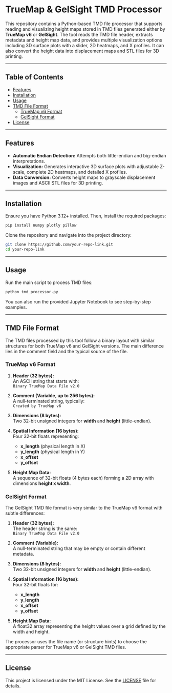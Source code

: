 # TrueMap & GelSight TMD Processor

This repository contains a Python-based TMD file processor that supports reading and visualizing height maps stored in TMD files generated either by **TrueMap v6** or **GelSight**. The tool reads the TMD file header, extracts metadata and height map data, and provides multiple visualization options including 3D surface plots with a slider, 2D heatmaps, and X profiles. It can also convert the height data into displacement maps and STL files for 3D printing.

---

## Table of Contents

- [Features](#features)
- [Installation](#installation)
- [Usage](#usage)
- [TMD File Format](#tmd-file-format)
  - [TrueMap v6 Format](#truemap-v6-format)
  - [GelSight Format](#gelsight-format)
- [License](#license)

---

## Features

- **Automatic Endian Detection:** Attempts both little-endian and big-endian interpretations.
- **Visualization:** Generates interactive 3D surface plots with adjustable Z-scale, complete 2D heatmaps, and detailed X profiles.
- **Data Conversion:** Converts height maps to grayscale displacement images and ASCII STL files for 3D printing.

---

## Installation

Ensure you have Python 3.12+ installed. Then, install the required packages:

```bash
pip install numpy plotly pillow
```

Clone the repository and navigate into the project directory:

```bash
git clone https://github.com/your-repo-link.git
cd your-repo-link
```

---

## Usage

Run the main script to process TMD files:

```bash
python tmd_processor.py
```

You can also run the provided Jupyter Notebook to see step-by-step examples.

---

## TMD File Format

The TMD files processed by this tool follow a binary layout with similar structures for both TrueMap v6 and GelSight versions. The main difference lies in the comment field and the typical source of the file.

### TrueMap v6 Format

1. **Header (32 bytes):**  
   An ASCII string that starts with:  
   `Binary TrueMap Data File v2.0`

2. **Comment (Variable, up to 256 bytes):**  
   A null-terminated string, typically:  
   `Created by TrueMap v6`

3. **Dimensions (8 bytes):**  
   Two 32-bit unsigned integers for **width** and **height** (little-endian).

4. **Spatial Information (16 bytes):**  
   Four 32-bit floats representing:  
   - **x_length** (physical length in X)  
   - **y_length** (physical length in Y)  
   - **x_offset**  
   - **y_offset**

5. **Height Map Data:**  
   A sequence of 32-bit floats (4 bytes each) forming a 2D array with dimensions **height x width**.

### GelSight Format

The GelSight TMD file format is very similar to the TrueMap v6 format with subtle differences:

1. **Header (32 bytes):**  
   The header string is the same:  
   `Binary TrueMap Data File v2.0`

2. **Comment (Variable):**  
   A null-terminated string that may be empty or contain different metadata.

3. **Dimensions (8 bytes):**  
   Two 32-bit unsigned integers for **width** and **height** (little-endian).

4. **Spatial Information (16 bytes):**  
   Four 32-bit floats for:  
   - **x_length**  
   - **y_length**  
   - **x_offset**  
   - **y_offset**

5. **Height Map Data:**  
   A float32 array representing the height values over a grid defined by the width and height.

The processor uses the file name (or structure hints) to choose the appropriate parser for TrueMap v6 or GelSight TMD files.

---

## License

This project is licensed under the MIT License. See the [LICENSE](LICENSE) file for details.
